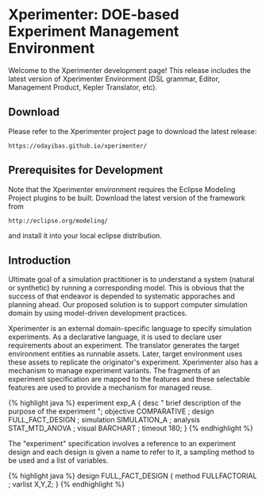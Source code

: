 Xperimenter: DOE-based Experiment Management Environment
=====================================================

Welcome to the Xperimenter development page!  This release includes the latest version of Xperimenter Environment (DSL grammar, Editor, Management Product, Kepler Translator, etc).

Download
--------

Please refer to the Xperimenter project page to download the latest release:

	https://odayibas.github.io/xperimenter/


Prerequisites for Development
------------

Note that the Xperimenter environment requires the Eclipse Modeling Project plugins to be built. Download the latest version of the framework from

	http://eclipse.org/modeling/

and install it into your local eclipse distribution.

Introduction
------------
Ultimate goal of a simulation practitioner is to understand a system (natural or synthetic) by running a corresponding model. This is obvious that the success of that endeavor is depended to systematic apporaches and planning ahead. Our proposed solution is to support computer simulation domain by using model-driven development practices. 

Xperimenter is an external domain-specific language to specify simulation experiments. As a declarative language, it is used to declare user requirements about an experiment. The translator generates the target environment entities as runnable assets. Later, target environment uses these assets to replicate the originator's experiment. Xperimenter also has a mechanism to manage experiment variants. The fragments of an experiment specification are mapped to the features and these selectable features are used to provide a mechanism for managed reuse.

{% highlight java %}
experiment exp_A
{
 desc " brief description of the purpose of the experiment ";
 objective COMPARATIVE ;
 design FULL_FACT_DESIGN ;
 simulation SIMULATION_A ;
 analysis STAT_MTD_ANOVA ;
 visual BARCHART ;
 timeout 180;
}
{% endhighlight %}

The "experiment" specification involves a reference to an experiment design and each design is given a name to refer to it, a sampling method to be used and a list of variables.

{% highlight java %}
design FULL_FACT_DESIGN
{
 method FULLFACTORIAL ;
 varlist X,Y,Z;
}
{% endhighlight %}
